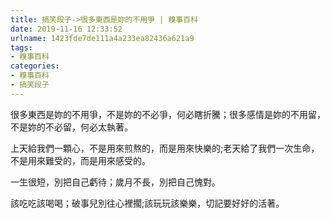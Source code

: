 ```yaml
---
title: 搞笑段子->很多東西是妳的不用爭 | 糗事百科
date: 2019-11-16 12:33:52
urlname: 1423fde7de111a4a233ea82436a621a9
tags: 
- 糗事百科
categories:
- 糗事百科
- 搞笑段子
---
```

很多東西是妳的不用爭，不是妳的不必爭，何必瞎折騰；很多感情是妳的不用留，不是妳的不必留，何必太執著。

上天給我們一顆心，不是用來煎熬的，而是用來快樂的;老天給了我們一次生命，不是用來難受的，而是用來感受的。

一生很短，別把自己虧待；歲月不長，別把自己愧對。

該吃吃該喝喝；破事兒別往心裡擱;該玩玩該樂樂，切記要好好的活著。


